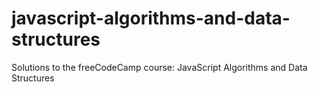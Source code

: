 # javascript-algorithms-and-data-structures
Solutions to the freeCodeCamp course: JavaScript Algorithms and Data Structures
